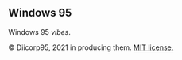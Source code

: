 ## Windows 95
Windows 95 *vibes*.

:copyright: Diicorp95, 2021 in producing them. [MIT license.](https://diicorp95.mit-license.org)